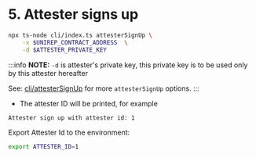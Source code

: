 # 5. Attester signs up

```bash
npx ts-node cli/index.ts attesterSignUp \
    -x $UNIREP_CONTRACT_ADDRESS  \
    -d $ATTESTER_PRIVATE_KEY
```

:::info
**NOTE:** `-d` is attester's private key, this private key is to be used only by this attester hereafter

See: [cli/attesterSignUp](../../cli/user-sign-up.md#attestersignup) for more `attesterSignUp` options.
:::

* The attester ID will be printed, for example

```bash
Attester sign up with attester id: 1
```

Export Attester Id to the environment:

```bash
export ATTESTER_ID=1
```
